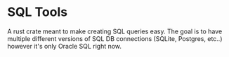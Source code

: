 # SQL Tools
A rust crate meant to make creating SQL queries easy. The goal is to have multiple different versions of SQL DB connections (SQLite, Postgres, etc..) however it's only Oracle SQL right now.